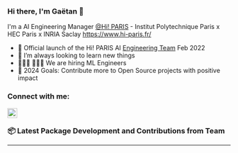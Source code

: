 ### Hi there, I'm Gaëtan 👋 

I'm a AI Engineering Manager [@Hi! PARIS][hi-paris] - Institut Polytechnique Paris x HEC Paris x INRIA Saclay
https://www.hi-paris.fr/


- 🚀 Official launch of the Hi! PARIS AI [Engineering Team][engineering-team] Feb 2022
- 🌱 I’m always looking to learn new things
- 👨🏼‍💻 👩🏼‍💻 We are hiring ML Engineers
- 🥅 2024 Goals: Contribute more to Open Source projects with positive impact


### Connect with me:

[<img align="left" alt="Linkedin" width="22px" src="https://cdn.jsdelivr.net/npm/simple-icons@v3/icons/linkedin.svg" />][linkedin]

<br />



###  📦 Latest Package Development and Contributions from Team

<!-- Package:START -->


<!-- Package:END -->


---


[engineering-team]: https://engineeringteam.hi-paris.fr/
[hi-paris]: https://www.hi-paris.fr/
[medium]: https://gaetan-brison.medium.com/
[linkedin]: https://www.linkedin.com/in/gaetan-brison/
[georgiatech]: https://www.gatech.edu/
[edhec]: https://www.edhec.edu/en
[mitx]: https://micromasters.mit.edu/
[lewagon]: https://www.lewagon.com/

